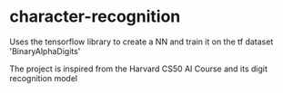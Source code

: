 # character-recognition

Uses the tensorflow library to create a NN and train it on the tf dataset 'BinaryAlphaDigits'

The project is inspired from the Harvard CS50 AI Course and its digit recognition model
